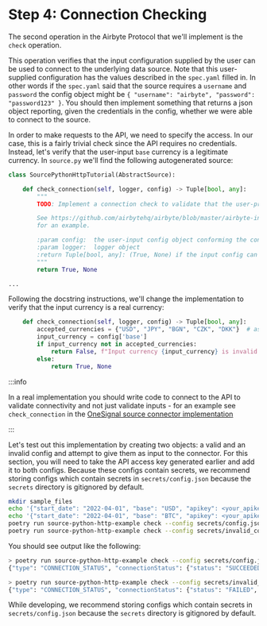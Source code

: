 # Step 4: Connection Checking

The second operation in the Airbyte Protocol that we'll implement is the `check` operation.

This operation verifies that the input configuration supplied by the user can be used to connect to
the underlying data source. Note that this user-supplied configuration has the values described in
the `spec.yaml` filled in. In other words if the `spec.yaml` said that the source requires a
`username` and `password` the config object might be
`{ "username": "airbyte", "password": "password123" }`. You should then implement something that
returns a json object reporting, given the credentials in the config, whether we were able to
connect to the source.

In order to make requests to the API, we need to specify the access. In our case, this is a fairly
trivial check since the API requires no credentials. Instead, let's verify that the user-input
`base` currency is a legitimate currency. In `source.py` we'll find the following autogenerated
source:

```python
class SourcePythonHttpTutorial(AbstractSource):

    def check_connection(self, logger, config) -> Tuple[bool, any]:
        """
        TODO: Implement a connection check to validate that the user-provided config can be used to connect to the underlying API

        See https://github.com/airbytehq/airbyte/blob/master/airbyte-integrations/connectors/source-stripe/source_stripe/source.py#L232
        for an example.

        :param config:  the user-input config object conforming the connector's spec.yaml
        :param logger:  logger object
        :return Tuple[bool, any]: (True, None) if the input config can be used to connect to the API successfully, (False, error) otherwise.
        """
        return True, None

...
```

Following the docstring instructions, we'll change the implementation to verify that the input
currency is a real currency:

```python
    def check_connection(self, logger, config) -> Tuple[bool, any]:
        accepted_currencies = {"USD", "JPY", "BGN", "CZK", "DKK"}  # assume these are the only allowed currencies
        input_currency = config['base']
        if input_currency not in accepted_currencies:
            return False, f"Input currency {input_currency} is invalid. Please input one of the following currencies: {accepted_currencies}"
        else:
            return True, None
```

:::info

In a real implementation you should write code to connect to the API to validate connectivity and
not just validate inputs - for an example see `check_connection` in the
[OneSignal source connector implementation](https://github.com/airbytehq/airbyte/blob/master/airbyte-integrations/connectors/source-onesignal/source_onesignal/source.py)

:::

Let's test out this implementation by creating two objects: a valid and an invalid config and
attempt to give them as input to the connector. For this section, you will need to take the API
access key generated earlier and add it to both configs. Because these configs contain secrets, we
recommend storing configs which contain secrets in `secrets/config.json` because the `secrets`
directory is gitignored by default.

```bash
mkdir sample_files
echo '{"start_date": "2022-04-01", "base": "USD", "apikey": <your_apikey>}'  > secrets/config.json
echo '{"start_date": "2022-04-01", "base": "BTC", "apikey": <your_apikey>}'  > secrets/invalid_config.json
poetry run source-python-http-example check --config secrets/config.json
poetry run source-python-http-example check --config secrets/invalid_config.json
```

You should see output like the following:

```bash
> poetry run source-python-http-example check --config secrets/config.json
{"type": "CONNECTION_STATUS", "connectionStatus": {"status": "SUCCEEDED"}}

> poetry run source-python-http-example check --config secrets/invalid_config.json
{"type": "CONNECTION_STATUS", "connectionStatus": {"status": "FAILED", "message": "Input currency BTC is invalid. Please input one of the following currencies: {'DKK', 'USD', 'CZK', 'BGN', 'JPY'}"}}
```

While developing, we recommend storing configs which contain secrets in `secrets/config.json`
because the `secrets` directory is gitignored by default.

